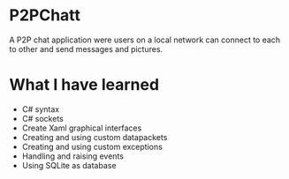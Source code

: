 # P2PChatt
A P2P chat application were users on a local network can connect to each to other and send messages and pictures.

# What I have learned
- C# syntax
- C# sockets
- Create Xaml graphical interfaces
- Creating and using custom datapackets
- Creating and using custom exceptions
- Handling and raising events
- Using SQLite as database
